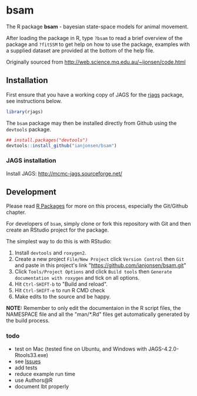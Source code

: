 # bsam

The R package **bsam** - bayesian state-space models for animal movement. 

After loading the package in R, type `?bsam` to read a brief overview of the package and `?fitSSM` to get help on how to use the package, examples with a supplied dataset are provided at the bottom of the help file. 

Originally sourced from http://web.science.mq.edu.au/~ijonsen/code.html

## Installation

First ensure that you have a working copy of JAGS for the [rjags](https://cloud.r-project.org/web/packages/rjags/index.html) package, see instructions below. 

```R
library(rjags)
```

The `bsam` package may then be installed directly from Github using the `devtools` package. 

```R
## install.packages("devtools")  
devtools::install_github("ianjonsen/bsam")
```
### JAGS installation

Install JAGS: http://mcmc-jags.sourceforge.net/

## Development


Please read [R Packages](http://r-pkgs.had.co.nz/) for more on this process, especially the Git/Github chapter. 

For developers of `bsam`, simply clone or fork this repository with Git and then create an RStudio project for the package. 

The simplest way to do this is with RStudio: 

1. Install `devtools` and `roxygen2`. 
2. Create a new project `File/New Project` click `Version Control` then `Git` and paste in this project's link "https://github.com/ianjonsen/bsam.git"
3. Click `Tools/Project Options` and click `Build tools` then `Generate documentation with roxygen` and tick on all options. 
4. Hit `Ctrl-SHIFT-b` to "Build and reload". 
5. Hit `Ctrl-SHIFT-e` to run R CMD check
6. Make edits to the source and be happy. 

**NOTE:** Remember to only edit the documentaion in the R script files, the NAMESPACE file and all the "man/*.Rd" files get automatically generated by the build process. 

### todo

- test on Mac (tested fine on Ubuntu, and Windows with JAGS-4.2.0-Rtools33.exe)
- see [Issues](https://github.com/ianjonsen/bsam/issues)
- add tests
- reduce example run time
- use Authors@R
- document lbt properly

